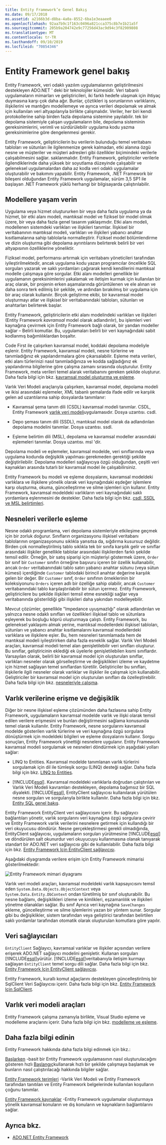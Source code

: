 ```yaml
---
title: Entity Framework’e Genel Bakış
ms.date: 09/17/2018
ms.assetid: a2166b3d-d8ba-4a0a-8552-6ba1e3eaaee0
ms.openlocfilehash: 92aa7b9c1f163c0496a821cca375c8b7e1b21a5f
ms.sourcegitcommit: 205b9a204742e9c77256d43ac9d94c3f82909808
ms.translationtype: MT
ms.contentlocale: tr-TR
ms.lasthandoff: 09/10/2019
ms.locfileid: "70854346"
---
```

# <a name="entity-framework-overview"></a>Entity Framework genel bakış

Entity Framework, veri odaklı yazılım uygulamalarının geliştirilmesini destekleyen ADO.NET ' deki bir teknolojiler kümesidir. Veri tabanlı uygulamaların mimarları ve geliştiricileri, iki farklı hedefe ulaşmak için ihtiyaç duymasına karşı çok daha ağır. Bunlar, çöztikleri iş sorunlarının varlıklarını, ilişkilerini ve mantığını modellemeye ve ayrıca verileri depolamak ve almak için kullanılan veri altyapılarıyla birlikte çalışmalıdır. Veriler, her biri kendi protokollerine sahip birden fazla depolama sistemine yayılabilir. tek bir depolama sistemiyle çalışan uygulamaların bile, depolama sisteminin gereksinimlerini, verimli ve sürdürülebilir uygulama kodu yazma gereksinimlerine göre dengelenmesi gerekir.

Entity Framework, geliştiricilerin bu verilerin bulunduğu temel veritabanı tabloları ve sütunları ile ilgilenmenize gerek kalmadan, etki alanına özgü nesne ve müşteriler ve müşteri adresleri gibi özellikler biçimindeki verilerle çalışabilmesini sağlar. saklanmalıdır. Entity Framework, geliştiriciler verilerle ilgilendiklerinde daha yüksek bir soyutlama düzeyinde çalışabilir ve geleneksel uygulamalardan daha az kodla veri odaklı uygulamalar oluşturabilir ve bakımını yapabilir. Entity Framework, .NET Framework bir bileşeni olduğundan Entity Framework uygulamalar, sürüm 3,5 SP1 ile başlayan .NET Framework yüklü herhangi bir bilgisayarda çalıştırılabilir.

## <a name="give-life-to-models"></a>Modellere yaşam verin
 Uygulama veya hizmet oluştururken bir veya daha fazla uygulama ya da hizmet, bir etki alanı modeli, mantıksal model ve fiziksel bir model olmak üzere, bir veya daha fazla genel tasarım yaklaşımıdır. Etki alanı modeli, modellenen sistemdeki varlıkları ve ilişkileri tanımlar. İlişkisel bir veritabanının mantıksal modeli, varlıkları ve ilişkileri yabancı anahtar kısıtlamalarına sahip tablolarla normalleştirir. Fiziksel model bölümlendirme ve dizin oluşturma gibi depolama ayrıntılarını belirterek belirli bir veri altyapısının özelliklerine yöneliktir.

 Fiziksel model, performansı artırmak için veritabanı yöneticileri tarafından iyileştirilmektedir, ancak uygulama kodu yazan programcılar öncelikle SQL sorguları yazarak ve saklı yordamları çağırarak kendi kendilerini mantıksal modelle çalışmaya göre sorgular. Etki alanı modelleri genellikle bir uygulamanın gereksinimlerini yakalamak ve iletişim kurmak için kullanılan bir araç olarak, bir projenin erken aşamalarında görüntülenen ve ele alınan ve daha sonra terk edilmiş bir şekilde, ve ardından bırakılmış bir uygulama için bir araç olarak kullanılır. Birçok geliştirme ekibi, bir kavramsal model oluşturmayı atlar ve ilişkisel bir veritabanındaki tabloları, sütunları ve anahtarları belirterek başlar.

 Entity Framework, geliştiricilerin etki alanı modelindeki varlıkları ve ilişkileri (Entity Framework *kavramsal* model olarak adlandırılır), bu işlemleri veri kaynağına çevirmek için Entity Framework bağlı olarak, bir yandan modeller sağlar – Belirli komutlar. Bu, uygulamaları belirli bir veri kaynağındaki sabit kodlanmış bağımlılıklardan boşaltır.

 Code First ile çalışırken kavramsal model, koddaki depolama modeliyle eşlenir. Entity Framework, kavramsal modeli, nesne türlerine ve tanımladığınız ek yapılandırmalara göre çıkarsalabilir. Eşleme meta verileri, etki alanı türlerinizi nasıl tanımladığınıza ve kodda sağladığınız ek yapılandırma bilgilerine göre çalışma zamanı sırasında oluşturulur. Entity Framework, meta verileri temel alarak veritabanını gereken şekilde oluşturur. Daha fazla bilgi için bkz. [kavramsal model oluşturma ve eşleme](https://go.microsoft.com/fwlink/?LinkID=235382).

 Varlık Veri Modeli araçlarıyla çalışırken, kavramsal model, depolama modeli ve ikisi arasındaki eşlemeler, XML tabanlı şemalarda ifade edilir ve karşılık gelen ad uzantılarına sahip dosyalarda tanımlanır:

- Kavramsal şema tanım dili (CSDL) kavramsal modeli tanımlar. CSDL, Entity Framework [varlık veri modeli](../entity-data-model.md)uygulamasıdır. Dosya uzantısı. csdl.

- Depo şeması tanım dili (SSDL), mantıksal model olarak da adlandırılan depolama modelini tanımlar. Dosya uzantısı. ssdl.

- Eşleme belirtim dili (MSL), depolama ve kavramsal modeller arasındaki eşlemeleri tanımlar. Dosya uzantısı. msl 'dir.

Depolama modeli ve eşlemeler, kavramsal modelde, veri sınıflarında veya uygulama kodunda değişiklik yapılması gerekmeden gerektiği şekilde değiştirilebilir. Depolama modelleri sağlayıcıya özgü olduğundan, çeşitli veri kaynakları arasında tutarlı bir kavramsal model ile çalışabilirsiniz.

Entity Framework bu modeli ve eşleme dosyalarını, kavramsal modeldeki varlıklara ve ilişkilere yönelik olarak veri kaynağındaki eşdeğer işlemlere karşı oluşturma, okuma, güncelleştirme ve silme işlemleri için kullanır. Entity Framework, kavramsal modeldeki varlıkların veri kaynağındaki saklı yordamlara eşlenmesini de destekler. Daha fazla bilgi için bkz. [csdl, SSDL ve MSL belirtimleri](./language-reference/csdl-ssdl-and-msl-specifications.md).

## <a name="map-objects-to-data"></a>Nesneleri verilerle eşleme
 Nesne odaklı programlama, veri depolama sistemleriyle etkileşime geçmek için bir zorluk doğurur. Sınıfların organizasyonu ilişkisel veritabanı tablolarının organizasyonunu sıklıkla yansıtsa da, sığdırma kusursuz değildir. Birden çok normalleştirilmiş tablo sıklıkla tek bir sınıfa karşılık gelir ve sınıflar arasındaki ilişkiler genellikle tablolar arasındaki ilişkilerden farklı şekilde temsil edilir. Örneğin, bir satış siparişi için müşteriyi göstermek üzere, `Order` bir sınıf bir `Customer` sınıfın örneğine başvuru içeren bir özellik kullanabilir, ancak `Order` veritabanındaki tablo satırı yabancı anahtar sütunu (veya sütun kümesi) içerdiğinde `Customer` tablodaki birincil anahtar değerine karşılık gelen bir değer. Bir `Customer` sınıf, `Order` sınıfının örneklerinin bir koleksiyonunu `Orders` içeren adlı bir özelliğe sahip olabilir, ancak `Customer` veritabanındaki tablo karşılaştırılabilir bir sütun içermez. Entity Framework, geliştiricilere bu şekilde ilişkileri temsil etme esnekliği sağlar veya veritabanında gösterildiği gibi ilişkileri daha yakından modelleyebilir.

 Mevcut çözümler, genellikle "Impedance uyuşmazlığı" olarak adlandırılan ve yalnızca nesne odaklı sınıfları ve özellikleri ilişkisel tablo ve sütunlara eşleyerek bu boşluğu köprü oluşturmaya çalıştı. Entity Framework, bu geleneksel yaklaşımı almak yerine, mantıksal modellerdeki ilişkisel tabloları, sütunları ve yabancı anahtar kısıtlamalarını kavramsal modellerdeki varlıklara ve ilişkilere eşler. Bu, hem nesneleri tanımlamada hem de mantıksal modeli iyileştirirken daha fazla esneklik sağlar. Varlık Veri Modeli araçları, kavramsal modeli temel alan genişletilebilir veri sınıfları oluşturur. Bu sınıflar, geliştiricinin eklediği ek üyelerle genişletilebilen kısmi sınıflardır. Varsayılan olarak, belirli bir kavramsal model için oluşturulan sınıflar, varlıkları nesneler olarak görselleştirme ve değişiklikleri izleme ve kaydetme için hizmet sağlayan temel sınıflardan türetilir. Geliştiriciler bu sınıfları, ilişkilerle ilgili nesneler olarak varlıklar ve ilişkiler ile çalışmak için kullanabilir. Geliştiriciler bir kavramsal model için oluşturulan sınıfları da özelleştirebilir. Daha fazla bilgi için bkz. [nesneleriyle çalışma](working-with-objects.md).

## <a name="access-and-change-entity-data"></a>Varlık verilerine erişme ve değişiklik

Diğer bir nesne ilişkisel eşleme çözümünden daha fazlasına sahip Entity Framework, uygulamaların kavramsal modelde varlık ve ilişki olarak temsil edilen verilere erişmesini ve bunları değiştirmesini sağlama konusunda temel olarak kullanılır. Entity Framework, nesne sorgularını kavramsal modelde gösterilen varlık türlerine ve veri kaynağına özgü sorgulara dönüştürmek için modeldeki bilgileri ve eşleme dosyalarını kullanır. Sorgu sonuçları, Entity Framework yönettiği nesnelere uygulanır. Entity Framework kavramsal modeli sorgulamak ve nesneleri döndürmek için aşağıdaki yolları sağlar:

- LINQ to Entities. Kavramsal modelde tanımlanan varlık türlerini sorgulamak için dil ile tümleşik sorgu (LINQ) desteği sağlar. Daha fazla bilgi için bkz. [LINQ to Entities](./language-reference/linq-to-entities.md).

- [!INCLUDE[esql](../../../../../includes/esql-md.md)]. Kavramsal modeldeki varlıklarla doğrudan çalıştırılan ve Varlık Veri Modeli kavramları destekleyen, depolama bağımsız bir SQL diyalekti. [!INCLUDE[esql](../../../../../includes/esql-md.md)], EntityClient sağlayıcısı kullanılarak yürütülen nesne sorguları ve sorgularıyla birlikte kullanılır. Daha fazla bilgi için bkz. [Entity SQL genel bakış](./language-reference/entity-sql-overview.md).

Entity Framework EntityClient veri sağlayıcısını içerir. Bu sağlayıcı bağlantıları yönetir, varlık sorgularını veri kaynağına özgü sorgulara çevirir ve Entity Framework varlık verilerini nesnelere getirmek için kullandığı bir veri okuyucusu döndürür. Nesne gerçekleştirmesi gerekli olmadığında, EntityClient sağlayıcısı, uygulamaların sorguları yürütmesine [!INCLUDE[esql](../../../../../includes/esql-md.md)] ve döndürülen salt okunurdur veri okuyucuyu kullanmasına olanak tanıyarak standart bir ADO.NET veri sağlayıcısı gibi de kullanılabilir. Daha fazla bilgi için bkz. [Entity Framework Için EntityClient sağlayıcısı](entityclient-provider-for-the-entity-framework.md).

Aşağıdaki diyagramda verilere erişim için Entity Framework mimarisi gösterilmektedir:

![Entity Framework mimari diyagramı](./media/wd-efarchdiagram.gif "wd_EFArchDiagram")

Varlık veri modeli araçları, kavramsal modeldeki varlık kapsayıcısını temsil eden `System.Data.Objects.ObjectContext` veya `System.Data.Entity.DbContext` ondan türetilmiş bir sınıf oluşturabilir. Bu nesne bağlamı, değişiklikleri izleme ve kimlikleri, eşzamanlılık ve ilişkileri yönetme olanakları sağlar. Bu sınıf Ayrıca veri kaynağına `SaveChanges` ekleme, güncelleştirme ve silme işlemlerini yazan bir yöntem sunar. Sorgular gibi bu değişiklikler, sistem tarafından veya geliştirici tarafından belirtilen saklı yordamlar tarafından otomatik olarak oluşturulan komutlara göre yapılır.

## <a name="data-providers"></a>Veri sağlayıcıları

`EntityClient` Sağlayıcı, kavramsal varlıklar ve ilişkiler açısından verilere erişerek ADO.NET sağlayıcı modelini genişletir. Kullanan sorguları [!INCLUDE[esql](../../../../../includes/esql-md.md)]yürütür. [!INCLUDE[esql](../../../../../includes/esql-md.md)]veritabanıyla iletişim kurmayı sağlayan `EntityClient` temel sorgu dili sağlar. Daha fazla bilgi için bkz. [Entity Framework Için EntityClient sağlayıcısı](entityclient-provider-for-the-entity-framework.md).

Entity Framework, kurallı komut ağaçlarını destekleyen güncelleştirilmiş bir SqlClient Veri Sağlayıcısı içerir. Daha fazla bilgi için bkz. [Entity Framework Için SqlClient](sqlclient-for-the-entity-framework.md).

## <a name="entity-data-model-tools"></a>Varlık veri modeli araçları

Entity Framework çalışma zamanıyla birlikte, Visual Studio eşleme ve modelleme araçlarını içerir. Daha fazla bilgi için bkz. [modelleme ve eşleme](modeling-and-mapping.md).

## <a name="learn-more"></a>Daha fazla bilgi edinin

Entity Framework hakkında daha fazla bilgi edinmek için bkz.:

[Başlarken](getting-started.md) -basit bir Entity Framework uygulamasının nasıl oluşturulacağını gösteren hızlı [Başlangıç](https://docs.microsoft.com/previous-versions/dotnet/netframework-4.0/bb399182(v=vs.100))kullanarak hızlı bir şekilde çalışmaya başlamak ve bunların nasıl çalıştırılacağı hakkında bilgiler sağlar.

[Entity Framework terimleri](terminology.md) -Varlık Veri Modeli ve Entity Framework tarafından tanıtılan ve Entity Framework belgelerinde kullanılan koşulların çoğunu tanımlar.

[Entity Framework kaynaklar](resources.md) -Entity Framework uygulamalar oluşturmaya yönelik kavramsal konuların ve dış konuların ve kaynakların bağlantılarını sağlar.

## <a name="see-also"></a>Ayrıca bkz.

- [ADO.NET Entity Framework](index.md)

